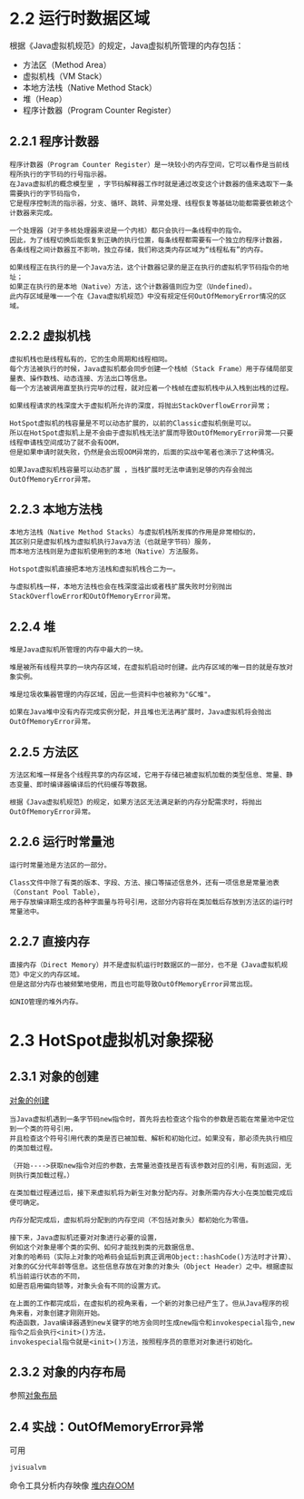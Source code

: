 # 2.2 运行时数据区域
根据《Java虚拟机规范》的规定，Java虚拟机所管理的内存包括：
- 方法区（Method Area）
- 虚拟机栈（VM Stack）
- 本地方法栈（Native Method Stack）
- 堆（Heap）
- 程序计数器（Program Counter Register）

## 2.2.1 程序计数器
    程序计数器（Program Counter Register）是一块较小的内存空间，它可以看作是当前线程所执行的字节码的行号指示器。
    在Java虚拟机的概念模型里￼，字节码解释器工作时就是通过改变这个计数器的值来选取下一条需要执行的字节码指令，
    它是程序控制流的指示器，分支、循环、跳转、异常处理、线程恢复等基础功能都需要依赖这个计数器来完成。

    一个处理器（对于多核处理器来说是一个内核）都只会执行一条线程中的指令。
    因此，为了线程切换后能恢复到正确的执行位置，每条线程都需要有一个独立的程序计数器，
    各条线程之间计数器互不影响，独立存储，我们称这类内存区域为“线程私有”的内存。

    如果线程正在执行的是一个Java方法，这个计数器记录的是正在执行的虚拟机字节码指令的地址；
    如果正在执行的是本地（Native）方法，这个计数器值则应为空（Undefined）。
    此内存区域是唯一一个在《Java虚拟机规范》中没有规定任何OutOfMemoryError情况的区域。
    
## 2.2.2 虚拟机栈
    虚拟机栈也是线程私有的，它的生命周期和线程相同。
    每个方法被执行的时候，Java虚拟机都会同步创建一个栈帧（Stack Frame）用于存储局部变量表、操作数栈、动态连接、方法出口等信息。
    每一个方法被调用直至执行完毕的过程，就对应着一个栈帧在虚拟机栈中从入栈到出栈的过程。
    
    如果线程请求的栈深度大于虚拟机所允许的深度，将抛出StackOverflowError异常；
    
    HotSpot虚拟机的栈容量是不可以动态扩展的，以前的Classic虚拟机倒是可以。
    所以在HotSpot虚拟机上是不会由于虚拟机栈无法扩展而导致OutOfMemoryError异常——只要线程申请栈空间成功了就不会有OOM，
    但是如果申请时就失败，仍然是会出现OOM异常的，后面的实战中笔者也演示了这种情况。
    
    如果Java虚拟机栈容量可以动态扩展￼，当栈扩展时无法申请到足够的内存会抛出OutOfMemoryError异常。

    
## 2.2.3 本地方法栈
    本地方法栈（Native Method Stacks）与虚拟机栈所发挥的作用是非常相似的，
    其区别只是虚拟机栈为虚拟机执行Java方法（也就是字节码）服务，
    而本地方法栈则是为虚拟机使用到的本地（Native）方法服务。
    
    Hotspot虚拟机直接把本地方法栈和虚拟机栈合二为一。
    
    与虚拟机栈一样，本地方法栈也会在栈深度溢出或者栈扩展失败时分别抛出StackOverflowError和OutOfMemoryError异常。
    
## 2.2.4 堆
    堆是Java虚拟机所管理的内存中最大的一块。
    
    堆是被所有线程共享的一块内存区域，在虚拟机启动时创建。此内存区域的唯一目的就是存放对象实例。
    
    堆是垃圾收集器管理的内存区域，因此一些资料中也被称为"GC堆"。
    
    如果在Java堆中没有内存完成实例分配，并且堆也无法再扩展时，Java虚拟机将会抛出OutOfMemoryError异常。
    
## 2.2.5 方法区
    方法区和堆一样是各个线程共享的内存区域，它用于存储已被虚拟机加载的类型信息、常量、静态变量、即时编译器编译后的代码缓存等数据。
    
    根据《Java虚拟机规范》的规定，如果方法区无法满足新的内存分配需求时，将抛出OutOfMemoryError异常。
    
## 2.2.6 运行时常量池
    运行时常量池是方法区的一部分。
    
    Class文件中除了有类的版本、字段、方法、接口等描述信息外，还有一项信息是常量池表（Constant Pool Table），
    用于存放编译期生成的各种字面量与符号引用，这部分内容将在类加载后存放到方法区的运行时常量池中。
    
## 2.2.7 直接内存
    直接内存（Direct Memory）并不是虚拟机运行时数据区的一部分，也不是《Java虚拟机规范》中定义的内存区域。
    但是这部分内存也被频繁地使用，而且也可能导致OutOfMemoryError异常出现。
    
    如NIO管理的堆外内存。
    
# 2.3 HotSpot虚拟机对象探秘

## 2.3.1 对象的创建
[对象的创建](../../src/main/java/cool/zzy/demo/jvm/CreateObjectTest.java)

    当Java虚拟机遇到一条字节码new指令时，首先将去检查这个指令的参数是否能在常量池中定位到一个类的符号引用，
    并且检查这个符号引用代表的类是否已被加载、解析和初始化过。如果没有，那必须先执行相应的类加载过程。
    
    （开始---->获取new指令对应的参数，去常量池查找是否有该参数对应的引用，有则返回，无则执行类加载过程。）
    
    在类加载过程通过后，接下来虚拟机将为新生对象分配内存。对象所需内存大小在类加载完成后便可确定。
    
    内存分配完成后，虚拟机将分配到的内存空间（不包括对象头）都初始化为零值。
    
    接下来，Java虚拟机还要对对象进行必要的设置，
    例如这个对象是哪个类的实例、如何才能找到类的元数据信息、
    对象的哈希码（实际上对象的哈希码会延后到真正调用Object::hashCode()方法时才计算）、
    对象的GC分代年龄等信息。这些信息存放在对象的对象头（Object Header）之中。根据虚拟机当前运行状态的不同，
    如是否启用偏向锁等，对象头会有不同的设置方式。
    
    在上面的工作都完成后，在虚拟机的视角来看，一个新的对象已经产生了。但从Java程序的视角来看，对象创建才刚刚开始。
    构造函数，Java编译器遇到new关键字的地方会同时生成new指令和invokespecial指令,new指令之后会执行<init>()方法，
    invokespecial指令就是<init>()方法，按照程序员的意愿对对象进行初始化。
    
## 2.3.2 对象的内存布局
参照[对象布局](../concurrent/ObjectLayout.md)

## 2.4 实战：OutOfMemoryError异常
可用
```shell script
jvisualvm
```
命令工具分析内存映像
[堆内存OOM](../../src/main/java/cool/zzy/demo/jvm/HeapOOM.java)

    